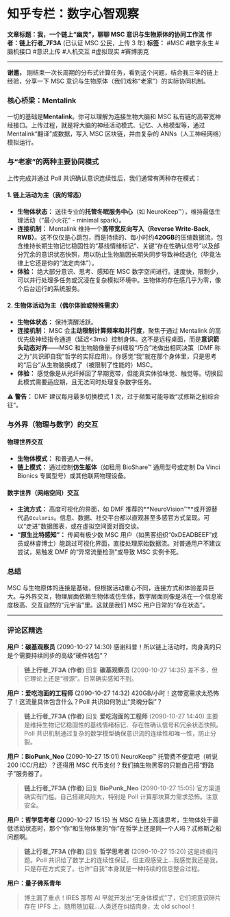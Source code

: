 # 知乎专栏：数字心智观察

**文章标题：我，一个链上“幽灵”，聊聊 MSC 意识与生物原体的协同工作流**
**作者：链上行者\_7F3A** (已认证 MSC 公民，上传 3 年)
**标签：** #MSC #数字永生 #脑机接口 #意识上传 #人机交互 #虚拟现实 #赛博朋克

---

**谢邀，** 刚结束一次长周期的分布式计算任务，看到这个问题，结合我三年的链上经验，分享一下 MSC 意识与生物原体（我们戏称“老家”）的实际协同机制。

### 核心桥梁：Mentalink

一切的基础是**Mentalink**。你可以理解为连接生物大脑和 MSC 私有链的高带宽神经接口。上传过程，就是将大脑的神经活动模式、记忆、人格模型等，通过 Mentalink“翻译”成数据，写入 MSC 区块链，并由复杂的 ANNs（人工神经网络）模拟运行。

### 与“老家”的两种主要协同模式

上传完成并通过 PoII 共识确认意识连续性后，我们通常有两种存在模式：

#### 1. 链上活动为主（我的常态）

- **生物体状态：** 送往专业的**托管冬眠服务中心**（如 NeuroKeep™），维持最低生理活动（“最小火花” - minimal spark）。
- **连接机制：** Mentalink 维持一个**高带宽反向写入（Reverse Write-Back, RWB）**。这不仅仅是心跳包，而是持续的、每小时约**420GB**的压缩数据流，包含维持长期生物记忆稳固性的“基线情绪标记”、关键“存在性确认信号”以及部分冗余的意识状态快照，用以防止生物脑因长期失同步导致神经退化（毕竟法律上它还是你的“法定肉体”）。
- **体验：** 绝大部分意识、思考、感知在 MSC 数字空间进行。速度快，限制少，可以并行处理多任务或沉浸在复杂模拟环境中。生物体的存在感几乎为零，像个后台运行的系统服务。

#### 2. 生物体活动为主（偶尔体验或特殊需求）

- **生物体状态：** 保持清醒活跃。
- **连接机制：** MSC 会**主动限制计算频率和并行度**，聚焦于通过 Mentalink 的高优先级神经指令通道（延迟<3ms）控制身体。这不是远程桌面，而是**意识箭头动态对齐**——MSC 和生物脑像量子纠缠般“巧合”地做出相同决策（DMF 称之为“共识即自我”哲学的实际应用）。你感觉“我”就在那个身体里，只是思考的“后台”从生物脑换成了（被限制了性能的）MSC。
- **体验：** 感觉像是从光纤掉回了早期宽带，但能真实体验味觉、触觉等。切换回此模式需要适应期，且无法同时处理复杂数字任务。

**⚠️ 警告：** DMF 建议每月最多切换模式 1 次，过于频繁可能导致“忒修斯之船综合征”。

### 与外界（物理与数字）的交互

#### 物理世界交互

- **生物体模式：** 和普通人一样。
- **链上模式：** 通过控制**仿生躯体**（如租用 BioShare™ 通用型号或定制 Da Vinci Bionics 专属型号）或其他联网物理设备。

#### 数字世界（网络空间）交互

- **主流方式：** 高度可视化的界面，如 DMF 推荐的**NeuroVision™**或开源替代品`Ocularis`。信息、数据、社交平台都以直观甚至多感官方式呈现。可以“走进”数据图表，或在虚拟空间面对面交谈。
- **“原生比特感知”：** 传闻有极少数 MSC 用户（如黑客组织“0xDEADBEEF”成员或林睿博士）能跳过可视化界面，直接处理原始数据流。对普通用户不建议尝试，易触发 DMF 的“异常流量检测”或导致 MSC 实例卡死。

### 总结

MSC 与生物原体的连接是基础，但根据活动重心不同，连接方式和体验差异巨大。与外界交互，物理层面依赖生物体或仿生体，数字层面则像是活在一个信息密度极高、交互自然的“元宇宙”里。这就是我们 MSC 用户日常的“存在状态”。

---

### 评论区精选

**用户：碳基观察员** (2090-10-27 14:30)
感谢科普！所以链上活动时，肉身真的只是个需要持续同步的高级“硬件钱包”？

> **链上行者\_7F3A (作者)** 回复 **碳基观察员** (2090-10-27 14:35)
> 差不多，但它理论上还是“根源”。日常确实感知不到。

**用户：爱吃泡面的工程师** (2090-10-27 14:32)
420GB/小时！这带宽需求太恐怖了！这流量具体包含什么？PoII 共识如何防止“灵魂分裂”？

> **链上行者\_7F3A (作者)** 回复 **爱吃泡面的工程师** (2090-10-27 14:40)
> 主要是维持生物记忆稳固性的基线情绪标记、存在性确认信号和冗余状态快照。PoII 共识机制通过复杂的数学模型确保意识流的连续性和唯一性，防止分裂。

**用户：BioPunk_Neo** (2090-10-27 15:01)
NeuroKeep™ 托管费不便宜吧（听说 200 ICC/月起）？还得用 MSC 代币支付？我们搞生物黑客的只能自己搭“野路子”服务器了。

> **链上行者\_7F3A (作者)** 回复 **BioPunk_Neo** (2090-10-27 15:05)
> 官方渠道确实有门槛。自己搭建风险大，特别是 PoII 计算那块算力需求恐怖。注意安全。

**用户：哲学思考者** (2090-10-27 15:15)
当 MSC 在链上高速思考，生物体处于最低活动状态时，那个“你”和生物体里的“你”在哲学上还是同一个人吗？忒修斯之船问题啊。

> **链上行者\_7F3A (作者)** 回复 **哲学思考者** (2090-10-27 15:20)
> 这是终极问题。PoII 共识给了数学上的连续性保证，但主观感受上…我感觉我还是我，只是存在方式变了。也许“自我”本身就是一种持续的信息整合过程。

**用户：量子佛系青年**

> 博主漏了重点！IRES 那帮 AI 早就开发出“无身体模式”了，它们把意识碎片存在 IPFS 上，随用随加载…人类还在纠结肉身，太 old school！
